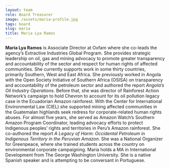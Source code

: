 ```yaml
---
layout: team
role: Board Treasurer
image: /assets/maria-profile.jpg
tags: board
slug: maria
title: Maria Lya Ramos
---
```

**Maria Lya Ramos** is Associate Director at Oxfam where she co-leads the agency’s Extractive Industries Global Program. She provides strategic leadership on oil, gas and mining advocacy to promote greater transparency and accountability of the sector and respect for human rights of affected communities. She currently supports work in some thirty countries, primarily Southern, West and East Africa. She previously worked in Angola with the Open Society Initiative of Southern Africa (OSISA) on transparency and accountability of the petroleum sector and authored the report _Angola’s Oil Industry Operations_. Before that, she was director of Rainforest Action Network’s campaign to hold Chevron to account for its oil pollution legacy case in the Ecuadorian Amazon rainforest. With the Center for International Environmental Law (CIEL) she supported mining affected communities in the Guatemalan highlands seek redress for corporate-related human rights abuses. For almost five years, she served as Amazon Watch’s Southern Amazon Program Coordinator, leading advocacy efforts to protect Indigenous peoples’ rights and territories in Peru’s Amazon rainforest. She co-authored the report _A Legacy of Harm: Occidental Petroleum in Indigenous Territory in the Peruvian Amazon_. She was a National Organizer for Greenpeace, where she trained students across the country on environmental corporate campaigning. Maria holds a MA in International Development from The George Washington University. She is a native Spanish speaker and is attempting to be conversant in Portuguese.
